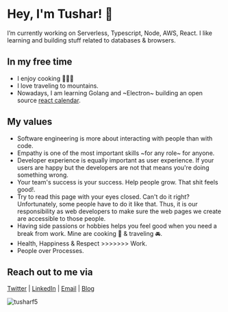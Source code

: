 # Hey, I'm Tushar! 👋

I’m currently working on Serverless, Typescript, Node, AWS, React. I like learning and building stuff related to databases & browsers.

## In my free time

- I enjoy cooking 👨🏻‍🍳
- I love traveling to mountains.
- Nowadays, I am learning Golang and ~Electron~ building an open source [react calendar](https://tusharf5.github.io/react-calendar/).

## My values

- Software engineering is more about interacting with people than with code.
- Empathy is one of the most important skills ~for any role~ for anyone.
- Developer experience is equally important as user experience. If your users are happy but the developers are not that means you're doing something wrong.
- Your team's success is your success. Help people grow. That shit feels good!.
- Try to read this page with your eyes closed. Can't do it right? Unfortunately, some people have to do it like that. Thus, it is our responsibility as web developers to make sure the web pages we create are accessible to those people.
- Having side passions or hobbies helps you feel good when you need a break from work. Mine are cooking 🍪 & traveling 🚘.
- Health, Happiness & Respect >>>>>>> Work.
- People over Processes.

## Reach out to me via

[Twitter](https://twitter.com/tusharf5) | [LinkedIn](https://linkedin.com/in/tusharf5) | [Email](mailto:ts17995@gmail.com?subject=[GitHub]) | [Blog](https://tusharsharma.dev)

<img src="https://komarev.com/ghpvc/?username=tusharf5" alt="tusharf5" />


